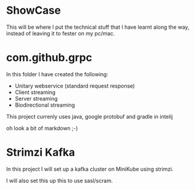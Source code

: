 # ShowCase
This will be where I put the technical stuff that I have learnt along the way, instead of leaving it to fester on my pc/mac.  

# com.github.grpc

In this folder I have created the following:

* Unitary webservice (standard request response)
* Client streaming
* Server streaming 
* Biodirectional streaming 

This project currenly uses java, google protobuf and gradle in intelij

oh look a bit of markdown ;-)

# Strimzi Kafka

In this project I will set up a kafka cluster on MiniKube using strimzi. 

I will also set this up this to use sasl/scram.
